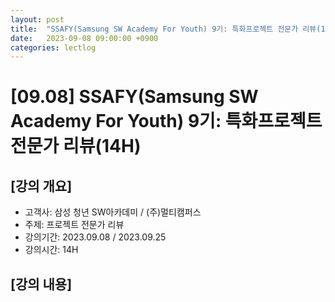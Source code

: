 ```yaml
---
layout: post
title:  "SSAFY(Samsung SW Academy For Youth) 9기: 특화프로젝트 전문가 리뷰(14H)"
date:   2023-09-08 09:00:00 +0900
categories: lectlog
---
```


# [09.08] SSAFY(Samsung SW Academy For Youth) 9기: 특화프로젝트 전문가 리뷰(14H)

## [강의 개요]

* 고객사: 삼성 청년 SW아카데미 / (주)멀티캠퍼스
* 주제: 프로젝트 전문가 리뷰
* 강의기간: 2023.09.08 / 2023.09.25
* 강의시간: 14H

## [강의 내용]
